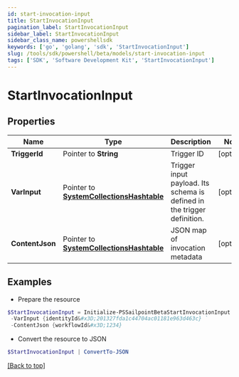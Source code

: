 ```yaml
---
id: start-invocation-input
title: StartInvocationInput
pagination_label: StartInvocationInput
sidebar_label: StartInvocationInput
sidebar_class_name: powershellsdk
keywords: ['go', 'golang', 'sdk', 'StartInvocationInput'] 
slug: /tools/sdk/powershell/beta/models/start-invocation-input
tags: ['SDK', 'Software Development Kit', 'StartInvocationInput']
---
```



# StartInvocationInput

## Properties

Name | Type | Description | Notes
------------ | ------------- | ------------- | -------------
**TriggerId** |  Pointer to **String** | Trigger ID | [optional] 
**VarInput** |  Pointer to [**SystemCollectionsHashtable**](system-collections-hashtable) | Trigger input payload. Its schema is defined in the trigger definition. | [optional] 
**ContentJson** |  Pointer to [**SystemCollectionsHashtable**](system-collections-hashtable) | JSON map of invocation metadata | [optional] 

## Examples

- Prepare the resource
```powershell
$StartInvocationInput = Initialize-PSSailpointBetaStartInvocationInput  -TriggerId idn:access-requested `
 -VarInput {identityId&#x3D;201327fda1c44704ac01181e963d463c} `
 -ContentJson {workflowId&#x3D;1234}
```

- Convert the resource to JSON
```powershell
$StartInvocationInput | ConvertTo-JSON
```


[[Back to top]](#) 

